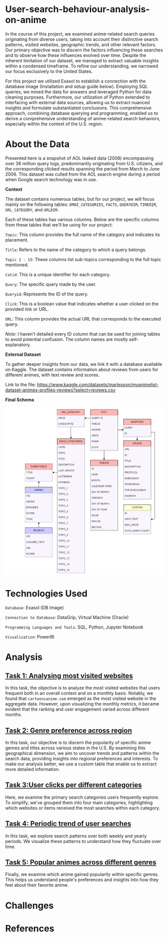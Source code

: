 # User-search-behaviour-analysis-on-anime

In the course of this project, we examined anime-related search queries originating from diverse users, taking into account their distinctive search patterns, visited websites, geographic trends, and other relevant factors. Our primary objective was to discern the factors influencing these searches and to observe how these influences evolved over time. Despite the inherent limitation of our dataset, we managed to extract valuable insights within a condensed timeframe. To refine our understanding, we narrowed our focus exclusively to the United States.

For this project we utilized Exasol to establish a connection with the database image (Installation and setup guide below). Employing SQL queries, we mined the data for answers and leveraged Python for data cleaning purposes. Furthermore, our utilization of Python extended to interfacing with external data sources, allowing us to extract nuanced insights and formulate substantiated conclusions. This comprehensive approach, combining database querying and programming, enabled us to derive a comprehensive understanding of anime-related search behaviors, especially within the context of the U.S. region.

# About the Data

Presented here is a snapshot of AOL leaked data (2006) encompassing over 36 million query logs, predominantly originating from U.S. citizens, and the corresponding clicked results spanning the period from March to June 2006. This dataset was culled from the AOL search engine during a period when Google search technology was in use. 

**Context**

The dataset contains numerous tables, but for our project, we will focus mainly on the following tables: `DMOZ_CATEGORIES`, `FACTS`, `QUERYDIM`, `TIMEDIM`, `URL_CATEGORY`, and `URLDIM`.

Each of these tables has various columns. Below are the specific columns from these tables that we'll be using for our project:

`Topic`: This column provides the full name of the category and indicates its placement.

`Title`: Refers to the name of the category to which a query belongs.

`Topic 1 - 15`: These columns list sub-topics corresponding to the full topic mentioned.

`Catid`: This is a unique identifier for each category.

`Query`: The specific query made by the user.

`Queryid`: Represents the ID of the query.

`Click`: This is a boolean value that indicates whether a user clicked on the provided link or URL.

`URL`: This column provides the actual URL that corresponds to the executed query.

_Note_: I haven't detailed every ID column that can be used for joining tables to avoid potential confusion. The column names are mostly self-explanatory.

**External Dataset**

To gather deeper insights from our data, we link it with a database available on Kaggle.
The dataset contains information about reviews from users for different animes, with text review and scores.

Link to the file: https://www.kaggle.com/datasets/marlesson/myanimelist-dataset-animes-profiles-reviews?select=reviews.csv

**Final Schema**

![Final](Schema.jpg)

# Technologies Used

`Database`: Exasol (DB Image)

`Connection to Database`: DataGrip, Virtual Machine (Oracle)

`Programming Languages and Tools`: SQL, Python, Jupyter Notebook

`Visualization`: PowerBI

# Analysis

## [Task 1: Analysing most visited websites](./Task%201:%20Analysing%20most%20visited%20websites/)

In this task, the objective is to analyze the most visited websites that users frequent both in an overall context and on a monthly basis. Notably, we found that `cartoonsanime.com` emerged as the most visited website in the aggregate data. However, upon visualizing the monthly metrics, it became evident that the ranking and user engagement varied across different months.

## [Task 2: Genre preference across region](./Task%202:%20Genre%20preference%20across%20region/)

In this task, our objective is to discern the popularity of specific anime genres and titles across various states in the U.S. By examining this geographical dimension, we aim to uncover trends and patterns within the search data, providing insights into regional preferences and interests. To make our analysis better, we use a custom table that enable us to extract more detailed information.


## [Task 3:User clicks per different categories](./Task%203:%20%20User%20clicks%20per%20different%20categories/)


Here, we examine the primary search categories users frequently explore. To simplify, we've grouped them into four main categories, highlighting which websites or items received the most searches within each category.

## [Task 4: Periodic trend of user searches](./Task%204:%20Periodic%20trend%20of%20user%20searches/)

In this task, we explore search patterns over both weekly and yearly periods. We visualize these patterns to understand how they fluctuate over time.

## [Task 5: Popular animes across different genres](./Task%205:%20Popular%20animes%20across%20different%20genres/)

Finally, we examine which anime gained popularity within specific genres. This helps us understand people's preferences and insights into how they feel about their favorite anime.

# Challenges

# References